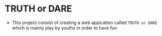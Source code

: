 # TRUTH or DARE

- This project consist of creating a web appication called  `TRUTH or DARE` which is mainly play by youths in order to have fun